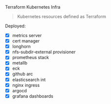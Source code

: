 Terraform Kubernetes Infra

> Kubernetes resources defined as Terraform

Deployed:
-[x] metrics server
-[x] cert manager
-[x] longhorn
-[x] nfs-subdir-external provisioner
-[x] prometheus stack
-[x] metallb
-[x] eck
-[x] github arc
-[x] elasticsearch int
-[x] nginx ingress
-[x] argocd
-[x] grafana dashboards
